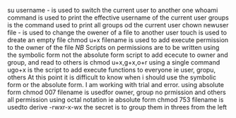 su username - is used to switch the current user to another one
whoami command is used to print the effective username of the current user
groups is the command used to print all groups od the current user
chown newuser file - is used to change the owener of a file to another user
touch is used to dreate an empty file
chmod u+x filename is used to add execute permission to the owner of the file
*NB* Scripts on permissions are to be written using the symbolic form not the absolute form
script to add ececute to owner and group, and read to others is chmod u+x,g+x,o+r
using a single command ugo+x is the script to add execute functions to everyone ie user, gropu, others
At this point it is difficult to know when i should use the symbolic form or the absolute form. I am working with trial and error.
using absolute form chmod 007 filename is usedfor owner, group no prmission and others all permission
using octal notation ie absolute form chmod 753 filename is usedto derive -rwxr-x-wx the secret is to group them in threes from the left
